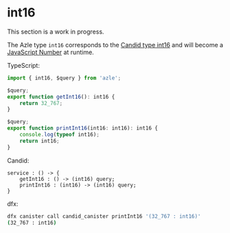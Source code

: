 # int16

This section is a work in progress.

The Azle type `int16` corresponds to the [Candid type int16](https://internetcomputer.org/docs/current/references/candid-ref#type-natn-and-intn) and will become a [JavaScript Number](https://developer.mozilla.org/en-US/docs/Web/JavaScript/Reference/Global_Objects/Number) at runtime.

TypeScript:

```typescript
import { int16, $query } from 'azle';

$query;
export function getInt16(): int16 {
    return 32_767;
}

$query;
export function printInt16(int16: int16): int16 {
    console.log(typeof int16);
    return int16;
}
```

Candid:

```
service : () -> {
    getInt16 : () -> (int16) query;
    printInt16 : (int16) -> (int16) query;
}
```

dfx:

```bash
dfx canister call candid_canister printInt16 '(32_767 : int16)'
(32_767 : int16)
```
